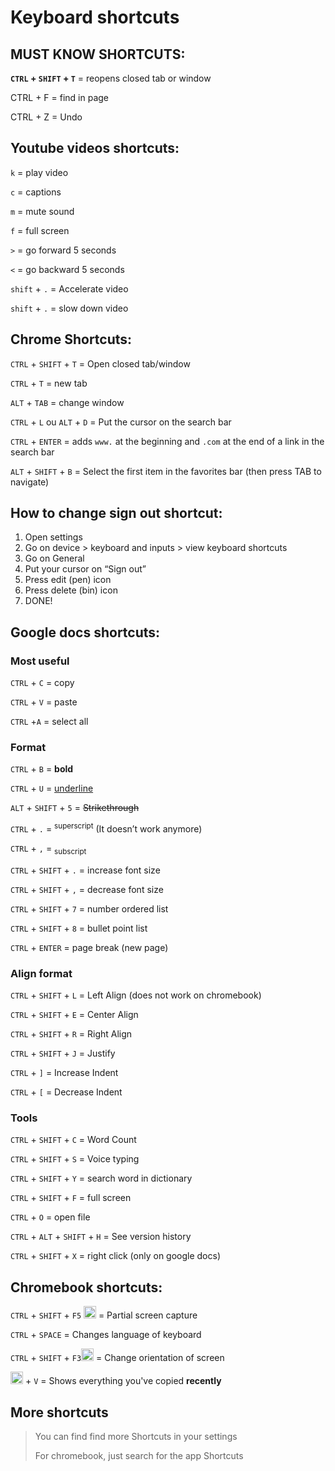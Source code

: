 #  Keyboard  shortcuts

## MUST KNOW SHORTCUTS:
**`CTRL` + `SHIFT` + `T`** = reopens closed tab or window

CTRL + F = find in page

CTRL + Z = Undo

## Youtube  videos  shortcuts:

`k`  =  play  video

`c`  =  captions

`m`  =  mute  sound

`f`  =  full  screen

`>`  =  go  forward  5  seconds

`<`  =  go  backward  5  seconds

`shift` + `.`  =  Accelerate  video

`shift` + `.`  =  slow  down  video

## Chrome Shortcuts:

`CTRL`  +  `SHIFT`  +  `T`  =  Open  closed  tab/window

`CTRL` + `T` = new tab

`ALT` + `TAB` = change window

`CTRL` + `L` ou `ALT` + `D` = Put the cursor on the search bar

`CTRL` + `ENTER` = adds `www.` at the beginning and `.com` at the end of a link in the search bar

`ALT` + `SHIFT` + `B` = Select the first item in the favorites bar (then press TAB to navigate)

## How to change sign out shortcut:
1. Open settings
2. Go on device > keyboard and inputs > view keyboard shortcuts
3. Go on General
4. Put your cursor on “Sign out”
5. Press edit (pen) icon
6. Press delete (bin) icon
7. DONE!

## Google docs shortcuts:
### Most useful
`CTRL` + `C` = copy

`CTRL` + `V` = paste

`CTRL` +`A` = select all

### Format
`CTRL` + `B` = **bold**

`CTRL` + `U` = <ins>underline</ins>

`ALT` + `SHIFT` + `5` = ~~Strikethrough~~

`CTRL` + `.` = <sup>superscript</sup> (It doesn’t work anymore)

`CTRL` + `,` = <sub>subscript</sub>

`CTRL` + `SHIFT` + `.` = increase font size

`CTRL` + `SHIFT` + `,` = decrease font size



`CTRL` + `SHIFT` + `7` = number ordered list

`CTRL` + `SHIFT` + `8` = bullet point list

`CTRL` + `ENTER` = page break (new page)

### Align format
`CTRL` + `SHIFT` + `L` = Left Align (does not work on chromebook)

`CTRL` + `SHIFT` + `E` = Center Align

`CTRL` + `SHIFT` + `R` = Right Align

`CTRL` + `SHIFT` + `J` = Justify

`CTRL` + `]` = Increase Indent

`CTRL` + `[` = Decrease Indent

### Tools
`CTRL` + `SHIFT` + `C` = Word Count

`CTRL` + `SHIFT` + `S` = Voice typing

`CTRL` + `SHIFT` + `Y` = search word in dictionary

`CTRL` + `SHIFT` + `F` = full screen


`CTRL` + `O` = open file

`CTRL` + `ALT` + `SHIFT` + `H` = See version history

`CTRL` + `SHIFT` + `X` = right click (only on google docs)


## Chromebook shortcuts:
`CTRL` + `SHIFT` + `F5` <img src="https://timothee123456.github.io/shortcuts/F5.png" width="20"/> = Partial screen capture

`CTRL` + `SPACE` = Changes language of keyboard

`CTRL` + `SHIFT` + `F3`<img src="https://timothee123456.github.io/shortcuts/F3.png" width="20"/> = Change orientation of screen

<img src="https://timothee123456.github.io/shortcuts/Search.png" width="20"/> + `V` = Shows everything you've copied **recently**

## More shortcuts

> You can find find more Shortcuts in your settings
>
> For chromebook, just search for the app Shortcuts

